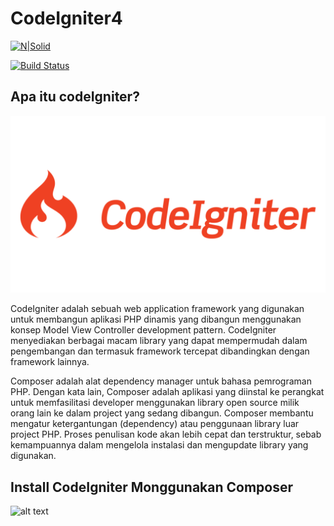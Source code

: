 # CodeIgniter4

[![N|Solid](https://cldup.com/dTxpPi9lDf.thumb.png)](https://nodesource.com/products/nsolid)

[![Build Status](https://travis-ci.org/joemccann/dillinger.svg?branch=master)](https://travis-ci.org/joemccann/dillinger)
## Apa itu codeIgniter?

![alt text](https://github.com/DwiEllya/CodeIgniter4/blob/main/assets/film/CodeIgniter-1024x576.png?raw=true)

CodeIgniter adalah sebuah web application framework yang digunakan untuk membangun aplikasi PHP dinamis yang dibangun menggunakan konsep Model View Controller development pattern. 
CodeIgniter menyediakan berbagai macam library yang dapat mempermudah dalam pengembangan dan termasuk framework tercepat dibandingkan dengan framework lainnya.

Composer adalah alat dependency manager untuk bahasa pemrograman PHP. Dengan kata lain, Composer adalah aplikasi yang diinstal ke perangkat untuk memfasilitasi developer menggunakan library open source milik orang lain ke dalam project yang sedang dibangun. Composer membantu mengatur ketergantungan (dependency) atau penggunaan library luar project PHP. Proses penulisan kode akan lebih cepat dan terstruktur, sebab kemampuannya dalam mengelola instalasi dan mengupdate library yang digunakan.

## Install CodeIgniter Monggunakan Composer

![alt text](?raw=true)

